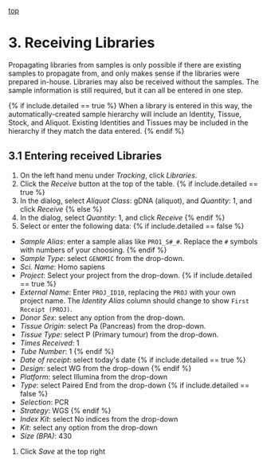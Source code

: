<a name="receipt"  href="#" id="toplink">top</a>

# 3. Receiving Libraries

Propagating libraries from samples is only possible if there are existing samples to propagate from,
and only makes sense if the libraries were prepared in-house. Libraries may also be received without
the samples. The sample information is still required, but it can all be entered in one step.

{% if include.detailed == true %}
When a library is entered in this way, the automatically-created sample hierarchy will include an
Identity, Tissue, Stock, and Aliquot. Existing Identities and Tissues may be included in the hierarchy
if they match the data entered.
{% endif %}

## 3.1 Entering received Libraries

1. On the left hand menu under _Tracking_, click _Libraries_.
1. Click the _Receive_ button at the top of the table.
{% if include.detailed == true %}
1. In the dialog, select _Aliquot Class_: gDNA (aliquot), and _Quantity_: 1, and click _Receive_
{% else %}
1. In the dialog, select _Quantity_: 1, and click _Receive_
{% endif %}
1. Select or enter the following data:
{% if include.detailed == false %}
  * _Sample Alias_: enter a sample alias like `PRO1_S#_#`. Replace the `#` symbols with numbers of your choosing.
{% endif %}
  * _Sample Type_: select `GENOMIC` from the drop-down.
  * _Sci. Name_: Homo sapiens
  * _Project_: Select your project from the drop-down.
{% if include.detailed == true %}
  * _External Name_: Enter `PROJ_ID10`, replacing the `PROJ` with your own project name. The
  _Identity Alias_ column should change to show `First Receipt (PROJ)`.
  * _Donor Sex_: select any option from the drop-down.
  * _Tissue Origin_: select Pa (Pancreas) from the drop-down.
  * _Tissue Type_: select P (Primary tumour) from the drop-down.
  * _Times Received_: 1
  * _Tube Number_: 1
{% endif %}
  * _Date of receipt_: select today's date
{% if include.detailed == true %}
  * _Design_: select WG from the drop-down
{% endif %}
  * _Platform_: select Illumina from the drop-down
  * _Type_: select Paired End from the drop-down
{% if include.detailed == false %}
  * _Selection_: PCR
  * _Strategy_: WGS
{% endif %}
  * _Index Kit_: select No indices from the drop-down
  * _Kit_: select any option from the drop-down
  * _Size (BPA)_: 430
1. Click _Save_ at the top right


